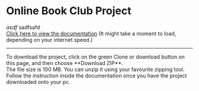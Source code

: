 # Online Book Club Project
*asdf*
sadfsafd
<br />
<a href="/Mikhail Goulding Online Book Club Project 2020/Documentation/Online%20Book%20Club%20Documentation.pdf">Click here to view the documentation</a> (It might take a moment to load, depending on your internet speed.)
<hr />
To download the project, click on the green Clone or download button on this page, and then choose **Download ZIP**.
<br />
The file size is 100 MB. You can unzip it using your favourite zipping tool.
<br />
Follow the instruction inside the documentation once you have the project downloaded onto your pc.
 
